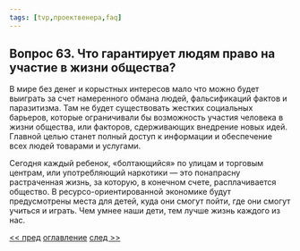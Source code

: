 ```yaml
---
tags: [tvp,проектвенера,faq]
---
```

## Вопрос 63. Что гарантирует людям право на участие в жизни общества?

В мире без денег и корыстных интересов мало что можно будет выиграть за счет намеренного обмана людей, фальсификаций фактов и паразитизма. Там не будет существовать жестких социальных барьеров, которые ограничивали бы возможность участия человека в жизни общества, или факторов, сдерживающих внедрение новых идей. Главной целью станет полный доступ к информации и обеспечение всех людей товарами и услугами.

Сегодня каждый ребенок, «болтающийся» по улицам и торговым центрам, или употребляющий наркотики — это понапрасну растраченная жизнь, за которую, в конечном счете, расплачивается общество. В ресурсо-ориентированной экономике будут предусмотрены места для детей, куда они смогут пойти, где они смогут учиться и играть. Чем умнее наши дети, тем лучше жизнь каждого из нас.

[<< пред](Вопрос%2062.%20Разве%20изменения%20не%20могут%20произойти%20в%20результате%20разумных%20и%20логичных%20рассуждений%20и%20действий.md) [оглавление](FAQ%20%D0%BF%D0%BE%20%D0%BF%D1%80%D0%BE%D0%B5%D0%BA%D1%82%D1%83%20%C2%AB%D0%92%D0%B5%D0%BD%D0%B5%D1%80%D0%B0%C2%BB.md) [след >>](Вопрос%2064.%20Что%20Вы%20подразумеваете%20под%20«высоким%20уровнем%20жизни»,%20на%20который%20имеет%20право%20каждый%20житель%20мира%20И%20кто%20это%20решает.md)